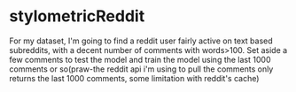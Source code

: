 # stylometricReddit

For my dataset, I'm going to find a reddit user fairly active on text based subreddits, with a decent number of comments with words>100. Set aside a few comments to test the model and train the model using the last 1000 comments or so(praw-the reddit api i'm using to pull the comments only returns the last 1000 comments, some limitation with reddit's cache)
